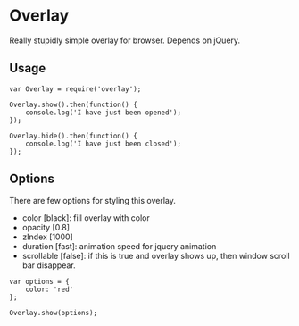 # Overlay

Really stupidly simple overlay for browser.
Depends on jQuery.

## Usage

```
var Overlay = require('overlay');

Overlay.show().then(function() {
	console.log('I have just been opened');
});

Overlay.hide().then(function() {
	console.log('I have just been closed');
});
```

## Options

There are few options for styling this overlay.

* color [black]: fill overlay with color
* opacity [0.8]
* zIndex [1000]
* duration [fast]: animation speed for jquery animation
* scrollable [false]: if this is true and overlay shows up, then window scroll bar disappear.

```
var options = {
	color: 'red'
};

Overlay.show(options);
```